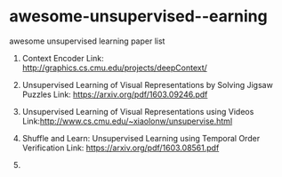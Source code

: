 # awesome-unsupervised--earning
awesome unsupervised learning paper list


1. Context Encoder
Link: http://graphics.cs.cmu.edu/projects/deepContext/

2. Unsupervised Learning of Visual Representations by Solving Jigsaw Puzzles
Link: https://arxiv.org/pdf/1603.09246.pdf

3. Unsupervised Learning of Visual Representations using Videos
Link:http://www.cs.cmu.edu/~xiaolonw/unsupervise.html

4. Shuffle and Learn: Unsupervised Learning using Temporal Order Verification
Link: https://arxiv.org/pdf/1603.08561.pdf

5. 
